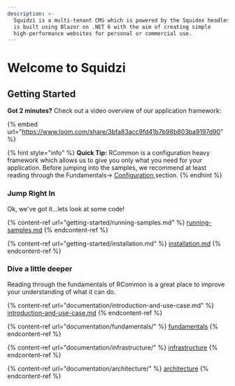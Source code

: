 ```yaml
---
description: >-
  Squidzi is a multi-tenant CMS which is powered by the Squidex headless CMS. It
  is built using Blazor on .NET 6 with the aim of creating simple
  high-performance websites for personal or commercial use.
---
```


# Welcome to Squidzi

## Getting Started

**Got 2 minutes?** Check out a video overview of our application framework:

{% embed url="https://www.loom.com/share/3bfa83acc9fd41b7b98b803ba9197d90" %}

{% hint style="info" %}
**Quick Tip:** RCommon is a configuration heavy framework which allows us to give you only what  you need for your application. Before jumping into the samples, we recommend at least reading through the Fundamentals-> [Configuration ](documentation/fundamentals/configuration.md)section.
{% endhint %}

### Jump Right In

Ok, we've got it...lets look at some code!

{% content-ref url="getting-started/running-samples.md" %}
[running-samples.md](getting-started/running-samples.md)
{% endcontent-ref %}

{% content-ref url="getting-started/installation.md" %}
[installation.md](getting-started/installation.md)
{% endcontent-ref %}

### Dive a little deeper

Reading through the fundamentals of RCommon is a great place to improve your understanding of what it can do.&#x20;

{% content-ref url="documentation/introduction-and-use-case.md" %}
[introduction-and-use-case.md](documentation/introduction-and-use-case.md)
{% endcontent-ref %}

{% content-ref url="documentation/fundamentals/" %}
[fundamentals](documentation/fundamentals/)
{% endcontent-ref %}

{% content-ref url="documentation/infrastructure/" %}
[infrastructure](documentation/infrastructure/)
{% endcontent-ref %}

{% content-ref url="documentation/architecture/" %}
[architecture](documentation/architecture/)
{% endcontent-ref %}
